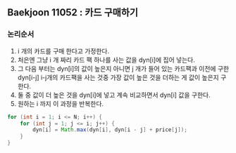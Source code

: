## Baekjoon 11052 : 카드 구매하기

### 논리순서

1. i 개의 카드를 구매 한다고 가정한다.
2. 처은엔 그냥 i 개 짜리 카드 팩 하나를 사는 값을 dyn[i]에 집어 넣는다.
3. 그 다음 부터는 dyn[i]의 값이 높은지 아니면 j 개가 들어 있는 카드팩과 이전에 구한 dyn[i-j] i-j개의 카드팩을 사는 것중 가장 값이 높은 것을 더하는 게 값이 높은지 구한다. 
4. 둘 중 값이 더 높은 것을 dyn[i]에 넣고 계속 비교하면서 dyn[i] 값을 구한다. 
5. 원하는 i 까지 이 과정을 반복한다. 


```java
for (int i = 1; i <= N; i++) {
    for (int j = 1; j <= i; j++) {
        dyn[i] = Math.max(dyn[i], dyn[i - j] + price[j]);
    }
}
```